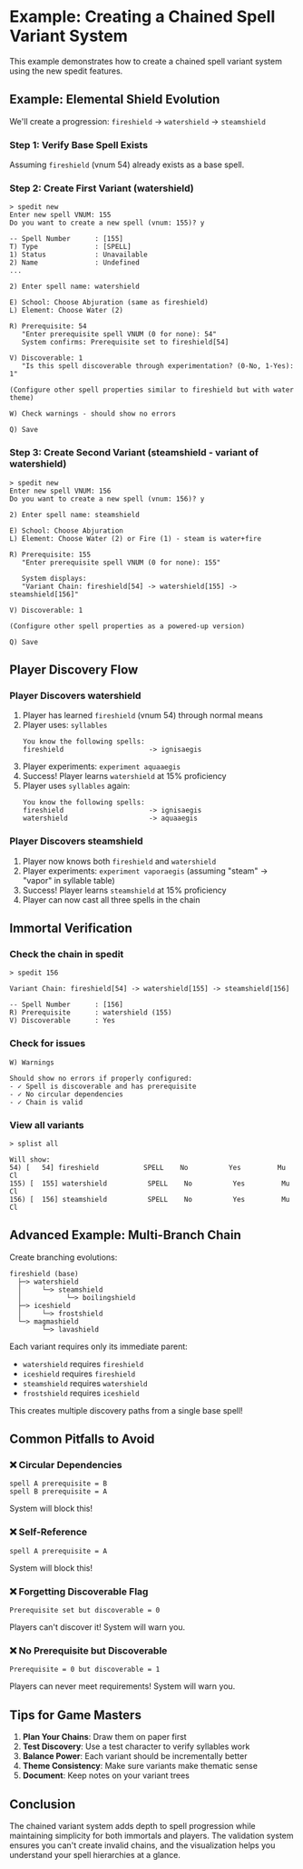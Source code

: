 # Example: Creating a Chained Spell Variant System

This example demonstrates how to create a chained spell variant system using the new spedit features.

## Example: Elemental Shield Evolution

We'll create a progression: `fireshield` → `watershield` → `steamshield`

### Step 1: Verify Base Spell Exists

Assuming `fireshield` (vnum 54) already exists as a base spell.

### Step 2: Create First Variant (watershield)

```
> spedit new
Enter new spell VNUM: 155
Do you want to create a new spell (vnum: 155)? y

-- Spell Number      : [155]
T) Type              : [SPELL]
1) Status            : Unavailable
2) Name              : Undefined
...

2) Enter spell name: watershield

E) School: Choose Abjuration (same as fireshield)
L) Element: Choose Water (2)

R) Prerequisite: 54
   "Enter prerequisite spell VNUM (0 for none): 54"
   System confirms: Prerequisite set to fireshield[54]

V) Discoverable: 1
   "Is this spell discoverable through experimentation? (0-No, 1-Yes): 1"

(Configure other spell properties similar to fireshield but with water theme)

W) Check warnings - should show no errors

Q) Save
```

### Step 3: Create Second Variant (steamshield - variant of watershield)

```
> spedit new
Enter new spell VNUM: 156
Do you want to create a new spell (vnum: 156)? y

2) Enter spell name: steamshield

E) School: Choose Abjuration
L) Element: Choose Water (2) or Fire (1) - steam is water+fire

R) Prerequisite: 155
   "Enter prerequisite spell VNUM (0 for none): 155"
   
   System displays:
   "Variant Chain: fireshield[54] -> watershield[155] -> steamshield[156]"

V) Discoverable: 1

(Configure other spell properties as a powered-up version)

Q) Save
```

## Player Discovery Flow

### Player Discovers watershield

1. Player has learned `fireshield` (vnum 54) through normal means
2. Player uses: `syllables`
   ```
   You know the following spells:
   fireshield                     -> ignisaegis
   ```
3. Player experiments: `experiment aquaaegis`
4. Success! Player learns `watershield` at 15% proficiency
5. Player uses `syllables` again:
   ```
   You know the following spells:
   fireshield                     -> ignisaegis
   watershield                    -> aquaaegis
   ```

### Player Discovers steamshield

1. Player now knows both `fireshield` and `watershield`
2. Player experiments: `experiment vaporaegis`
   (assuming "steam" → "vapor" in syllable table)
3. Success! Player learns `steamshield` at 15% proficiency
4. Player can now cast all three spells in the chain

## Immortal Verification

### Check the chain in spedit

```
> spedit 156

Variant Chain: fireshield[54] -> watershield[155] -> steamshield[156]

-- Spell Number      : [156]
R) Prerequisite      : watershield (155)
V) Discoverable      : Yes
```

### Check for issues

```
W) Warnings

Should show no errors if properly configured:
- ✓ Spell is discoverable and has prerequisite
- ✓ No circular dependencies
- ✓ Chain is valid
```

### View all variants

```
> splist all

Will show:
54) [   54] fireshield           SPELL    No          Yes         Mu Cl
155) [  155] watershield          SPELL    No          Yes         Mu Cl  
156) [  156] steamshield          SPELL    No          Yes         Mu Cl
```

## Advanced Example: Multi-Branch Chain

Create branching evolutions:

```
fireshield (base)
  ├─> watershield
  │     └─> steamshield
  │           └─> boilingshield
  ├─> iceshield
  │     └─> frostshield
  └─> magmashield
        └─> lavashield
```

Each variant requires only its immediate parent:
- `watershield` requires `fireshield`
- `iceshield` requires `fireshield`
- `steamshield` requires `watershield`
- `frostshield` requires `iceshield`

This creates multiple discovery paths from a single base spell!

## Common Pitfalls to Avoid

### ❌ Circular Dependencies
```
spell A prerequisite = B
spell B prerequisite = A
```
System will block this!

### ❌ Self-Reference
```
spell A prerequisite = A
```
System will block this!

### ❌ Forgetting Discoverable Flag
```
Prerequisite set but discoverable = 0
```
Players can't discover it! System will warn you.

### ❌ No Prerequisite but Discoverable
```
Prerequisite = 0 but discoverable = 1
```
Players can never meet requirements! System will warn you.

## Tips for Game Masters

1. **Plan Your Chains**: Draw them on paper first
2. **Test Discovery**: Use a test character to verify syllables work
3. **Balance Power**: Each variant should be incrementally better
4. **Theme Consistency**: Make sure variants make thematic sense
5. **Document**: Keep notes on your variant trees

## Conclusion

The chained variant system adds depth to spell progression while maintaining simplicity for both immortals and players. The validation system ensures you can't create invalid chains, and the visualization helps you understand your spell hierarchies at a glance.
